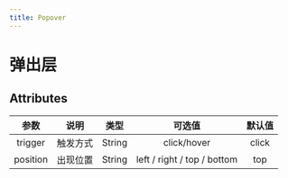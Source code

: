 ```yaml
---
title: Popover
---
```


# 弹出层

<ClientOnly>
  <popover-demo-1>
  </popover-demo-1>
  <popover-demo-2>
  </popover-demo-2>
</ClientOnly>



## Attributes

|   参数   |   说明   |  类型  |           可选值            | 默认值 |
| :------: | :------: | :----: | :-------------------------: | :----: |
| trigger  | 触发方式 | String |         click/hover         | click  |
| position | 出现位置 | String | left / right / top / bottom |  top   |